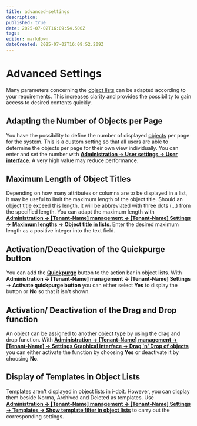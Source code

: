 ```yaml
---
title: advanced-settings
description: 
published: true
date: 2025-07-02T16:09:54.500Z
tags: 
editor: markdown
dateCreated: 2025-07-02T16:09:52.209Z
---
```


# Advanced Settings

Many parameters concerning the [object lists](index.md) can be adapted according to your requirements. This increases clarity and provides the possibility to gain access to desired contents quickly.

## Adapting the Number of Objects per Page

You have the possibility to define the number of displayed [objects](../structure-of-the-it-documentation.md) per page for the system. This is a custom setting so that all users are able to determine the objects per page for their own view individually. You can enter and set the number with [**Administration → User settings → User interface**](../../system-administration/administration/user-settings/user-interface/index.md). A very high value may reduce performance.

## Maximum Length of Object Titles

Depending on how many attributes or columns are to be displayed in a list, it may be useful to limit the maximum length of the object title. Should an [object title](../unique-references.md) exceed this length, it will be abbreviated with three dots (...) from the specified length. You can adapt the maximum length with [**Administration → [Tenant-Name] management → [Tenant-Name] Settings → Maximum lengths → Object title in lists**](../../system-administration/administration/tenant-management/settings-for-tenant.md#maximum-lengths). Enter the desired maximum length as a positive integer into the text field.

## Activation/Deactivation of the Quickpurge button

You can add the [**Quickpurge**](../../system-administration/administration/tenant-management/settings-for-tenant.md#cmdb) button to the action bar in object lists. With **Administration → [Tenant-Name] management → [Tenant-Name] Settings → Activate quickpurge button** you can either select **Yes** to display the button or **No** so that it isn't shown.

## Activation/ Deactivation of the Drag and Drop function

An object can be assigned to another [object type](../structure-of-the-it-documentation.md) by using the drag and drop function. With [**Administration → [Tenant-Name] management → [Tenant-Name] → Settings Graphical interface → Drag 'n' Drop of objects**](../../system-administration/administration/tenant-management/settings-for-tenant.md#graphical-interface) you can either activate the function by
choosing **Yes** or deactivate it by choosing **No**.

## Display of Templates in Object Lists

Templates aren't displayed in object lists in i-doit. However, you can display them beside Norma, Archived and Deleted as templates. Use [**Administration → [Tenant-Name] management → [Tenant-Name] Settings → Templates → Show template filter in object lists**](../../system-administration/administration/tenant-management/settings-for-tenant.md#templates) to carry out the corresponding settings.
